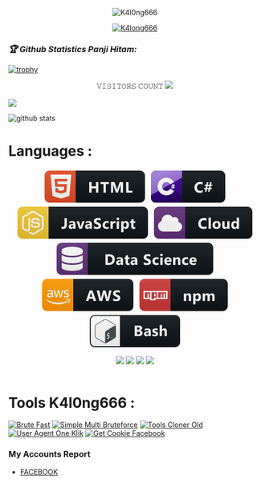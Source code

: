 <p align="center">
<img src="https://user-images.githubusercontent.com/96907156/174929913-5b3948df-f1fa-4d70-b51e-1b5472f5b9dc.jpg" alt="K4l0ng666" width="200"/>

<p align="center">
    <a href="https://Lexxy24.github.io">
        <img
            src="https://readme-typing-svg.herokuapp.com?size=15&width=280&lines=BlackWhiteHat+By+K4long666+🌐"
            alt="K4long666"
        />
    </a>
</p>
<h3><b><i>🏆 Github Statistics Panji Hitam:</i></b></h3>
<a href="https://github.com/k4long666"><img title="trophy" src="https://github-profile-trophy.vercel.app/?username=k4long666&theme=monokai"></a>
</p>  
<p><center> 
 𝚅𝙸𝚂𝙸𝚃𝙾𝚁𝚂 𝙲𝙾𝚄𝙽𝚃
 <img src="https://profile-counter.glitch.me/freeCodeCamp/count.svg" />
</p></center>
<img align="center" src="https://github-readme-stats.anuraghazra1.vercel.app/api/top-langs/?username=k4long666&layout=compact&theme=chartreuse-dark" />
<p align="center"> 

![github stats](https://github-readme-stats.vercel.app/api?username=k4long666&show_icons=true&include_all_commits=true&theme=chartreuse-dark&cache_seconds=3200)

# Languages :
</p>
<p align="center">
<img src="https://raw.githubusercontent.com/8bithemant/8bithemant/master/svg/dev/languages/html.svg" alt="Twitter" style="vertical-align:top; margin:4px"> <img src="https://raw.githubusercontent.com/8bithemant/8bithemant/master/svg/dev/languages/csharp.svg"alt="Twitter" style="vertical-align:top; margin:4px"> <img src="https://raw.githubusercontent.com/8bithemant/8bithemant/master/svg/dev/languages/js.svg" alt="Twitter" style="vertical-align:top; margin:4px"> <img src="https://raw.githubusercontent.com/8bithemant/8bithemant/master/svg/dev/misc/cloud.svg" alt="Twitter" style="vertical-align:top; margin:4px"> <img src="https://raw.githubusercontent.com/8bithemant/8bithemant/master/svg/dev/misc/datascience.svg" alt="Twitter" style="vertical-align:top; margin:4px"> <img src="https://raw.githubusercontent.com/8bithemant/8bithemant/master/svg/dev/services/aws.svg" alt="Twitter" style="vertical-align:top; margin:4px"> <img src="https://raw.githubusercontent.com/8bithemant/8bithemant/master/svg/dev/services/npm.svg" alt="Twitter" style="vertical-align:top; margin:4px"> <img src="https://raw.githubusercontent.com/8bithemant/8bithemant/master/svg/dev/tools/bash.svg" alt="Twitter" style="vertical-align:top; margin:4px">
 </p>

<p align="center">
<code><a href="https://www.python.org/" target="_blank"><img height="50" src="https://www.vectorlogo.zone/logos/python/python-ar21.svg"></a></code>
<code><a href="https://www.linux.org/" target="_blank"><img height="50" src="https://www.vectorlogo.zone/logos/linux/linux-ar21.svg"></a></code>
<code><a href="https://reactjs.org/" target="_blank"><img height="50" src="https://www.vectorlogo.zone/logos/reactjs/reactjs-ar21.svg"></a></code>
<code><a href="https://www.docker.com/" target="_blank"><img height="50" src="https://www.vectorlogo.zone/logos/docker/docker-official.svg"></a></code>
<br/><br/>
</p>

# Tools K4l0ng666 :
<a href="https://github.com/k4long666/brute"><img title="Brute Fast" src="https://github-readme-stats.vercel.app/api/pin/?username=k4long666&repo=BRUTE&theme=chartreuse-dark"></a>
<a href="https://github.com/k4long666/smbf"><img title="Simple Multi Bruteforce" src="https://github-readme-stats.vercel.app/api/pin/?username=k4long666&repo=SMBF&theme=vision-friendly-dark"></a>
<a href="https://github.com/k4long666/FuckCloner"><img title="Tools Cloner Old" src="https://github-readme-stats.vercel.app/api/pin/?username=k4long666&repo=FUCKCLONER&theme=dark"></a>
<a href="https://github.com/k4long666/user_agent"><img title="User Agent One Klik" src="https://github-readme-stats.vercel.app/api/pin/?username=k4long666&repo=USER_AGENT&theme=vision-friendly-dark"></a>
<a href="https://github.com/k4long666/getcookie"><img title="Get Cookie Facebook" src="https://github-readme-stats.vercel.app/api/pin/?username=k4long666&repo=GETCOOKIE&theme=tokyonight"></a>

### My Accounts Report
* [FACEBOOK](https://www.facebook.com/k4long666)

